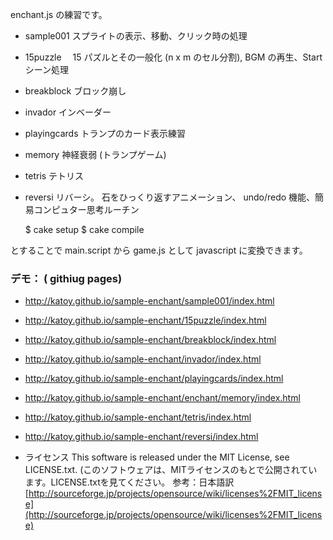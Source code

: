 
enchant.js の練習です。
>
- sample001  スプライトの表示、移動、クリック時の処理
- 15puzzle　 15 パズルとその一般化 (n x m のセル分割), BGM の再生、Start シーン処理
- breakblock ブロック崩し
- invador    インベーダー
- playingcards トランプのカード表示練習
- memory     神経衰弱 (トランプゲーム)
- tetris     テトリス
- reversi    リバーシ。 石をひっくり返すアニメーション、 undo/redo 機能、簡易コンピュター思考ルーチン

    $ cake setup
    $ cake compile

とすることで main.script から game.js として javascript に変換できます。

### デモ：  ( githiug pages)

- <http://katoy.github.io/sample-enchant/sample001/index.html>
- <http://katoy.github.io/sample-enchant/15puzzle/index.html>
- <http://katoy.github.io/sample-enchant/breakblock/index.html>
- <http://katoy.github.io/sample-enchant/invador/index.html>
- <http://katoy.github.io/sample-enchant/playingcards/index.html>
- <http://katoy.github.io/sample-enchant/enchant/memory/index.html>
- <http://katoy.github.io/sample-enchant/tetris/index.html>
- <http://katoy.github.io/sample-enchant/reversi/index.html>

- ライセンス
This software is released under the MIT License, see LICENSE.txt.
(このソフトウェアは、MITライセンスのもとで公開されています。LICENSE.txtを見てください。
参考：日本語訳 [http://sourceforge.jp/projects/opensource/wiki/licenses%2FMIT_license](http://sourceforge.jp/projects/opensource/wiki/licenses%2FMIT_license)
